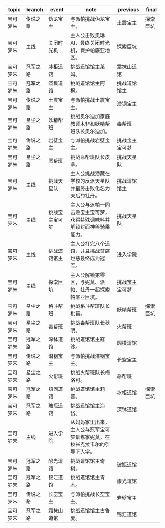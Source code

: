 | topic | branch | event | note | previous | final |
| ----- | ------ | ------| ---- | -------- | ----- |
| 宝可梦朱 | 传说之路 | 伪龙宝主 | 与派帕挑战伪龙宝主。 | 土震宝主 | 探索巨坑 |
| 宝可梦朱 | 主线 | 关闭时光机 | 主人公击败奥琳AI，最终关闭时光机，保护帕底亚地区。 | 探索巨坑 |  |
| 宝可梦朱 | 冠军之路 | 冰柜道馆 | 挑战道馆馆主莱姆。 | 霜抹山道馆 |  |
| 宝可梦朱 | 冠军之路 | 圆模道馆 | 挑战道馆馆主阿枫。 | 挑战道馆馆主 |  |
| 宝可梦朱 | 传说之路 | 土震宝主 | 与派帕挑战土震宝主。 | 潜钢宝主 |  |
| 宝可梦朱 | 星尘之路 | 妖精帮班 | 挑战奥尔迪加家庭教师木非和妖精帮班队长奥尔迪加。 | 毒帮班 |  |
| 宝可梦朱 | 传说之路 | 岩壁宝主 | 与派帕挑战岩壁宝主。 | 挑战宝主宝可梦 |  |
| 宝可梦朱 | 星尘之路 | 恶帮班 | 挑战恶帮班队长皮拿。 | 挑战天星队 |  |
| 宝可梦朱 | 主线 | 挑战天星队 | 主人公挑战潜藏在学校的反派天星队并最终击败化名为天后的牡丹。 | 挑战道馆馆主 |  |
| 宝可梦朱 | 主线 | 挑战宝主宝可梦 | 主人公与派帕一同击败宝主宝可梦，获得特殊调味料并解锁封面神兽骑乘能力。 | 挑战天星队 |  |
| 宝可梦朱 | 主线 | 挑战道馆馆主 | 主人公打完八个道馆，并且挑战首席也慈最终成为冠军。 | 进入学院 |  |
| 宝可梦朱 | 主线 | 探索巨坑 | 主人公解锁第零区，与妮莫、派帕、牡丹一起探索帕底亚巨坑。 | 挑战宝主宝可梦 |  |
| 宝可梦朱 | 星尘之路 | 格斗帮班 | 挑战格斗帮班队长枇琶。 | 妖精帮班 | 探索巨坑 |
| 宝可梦朱 | 星尘之路 | 毒帮班 | 挑战毒帮班队长秋明。 | 火帮班 |  |
| 宝可梦朱 | 冠军之路 | 深钵道馆 | 挑战道馆馆主寇沙。 | 圆模道馆 |  |
| 宝可梦朱 | 传说之路 | 潜钢宝主 | 与派帕挑战潜钢宝主。 | 长空宝主 |  |
| 宝可梦朱 | 星尘之路 | 火帮班 | 挑战火帮班队长梅洛可。 | 恶帮班 |  |
| 宝可梦朱 | 冠军之路 | 焙固道馆 | 挑战道馆馆主莉普。 | 冰柜道馆 | 探索巨坑 |
| 宝可梦朱 | 冠军之路 | 玻瓶道馆 | 挑战道馆馆主海岱。 | 深钵道馆 |  |
| 宝可梦朱 | 主线 | 进入学院 | 从妈妈家里出来，主人公与冠军宝可梦训练家妮莫，在校长克拉韦尔的引导下入学。 |  |  |
| 宝可梦朱 | 冠军之路 | 酿光道馆 | 挑战道馆馆主奇树。 | 玻瓶道馆 |  |
| 宝可梦朱 | 冠军之路 | 锦汇道馆 | 挑战道馆馆主青木。 | 酿光道馆 |  |
| 宝可梦朱 | 传说之路 | 长空宝主 | 与派帕挑战长空宝主。 | 岩壁宝主 |  |
| 宝可梦朱 | 冠军之路 | 霜抹山道馆 | 挑战道馆馆主古鲁夏。 | 锦汇道馆 |  |
